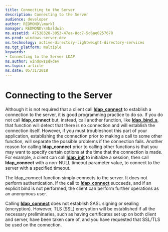 ```yaml
---
title: Connecting to the Server
description: Connecting to the Server
audience: developer
author: REDMOND\\markl
manager: REDMOND\\mbaldwin
ms.assetid: 47538328-3053-47ea-8cc7-5d6ae0257678
ms.prod: windows-server-dev
ms.technology: active-directory-lightweight-directory-services
ms.tgt_platform: multiple
keywords:
- Connecting to the Server LDAP
ms.author: windowssdkdev
ms.topic: article
ms.date: 05/31/2018
---
```


# Connecting to the Server

Although it is not required that a client call [**ldap\_connect**](/previous-versions/windows/desktop/api/Winldap/nf-winldap-ldap_connect) to establish a connection to the server, it is good programming practice to do so. If you do not call **ldap\_connect** but, instead, call another function, like [**ldap\_bind\_s**](/previous-versions/windows/desktop/api/Winldap/nf-winldap-ldap_bind_s), that function will detect that there is no connection and will establish the connection itself. However, if you must troubleshoot this part of your application, establishing the connection prior to making a call to some other function, will separate the possible problems if the connection fails. Another reason for calling **ldap\_connect** prior to calling other functions is that you may want to specify certain options at the time that the connection is made. For example, a client can call [**ldap\_init**](/previous-versions/windows/desktop/api/Winldap/nf-winldap-ldap_init) to initialize a session, then call **ldap\_connect** with a non-NULL timeout parameter value, to connect to the server with a specified timeout.

The ldap\_connect function simply connects to the server. It does not perform authentication. If the call to [**ldap\_connect**](/previous-versions/windows/desktop/api/Winldap/nf-winldap-ldap_connect) succeeds, and if an explicit bind is not performed, the client can perform further operations as an anonymous user.

Calling [**ldap\_connect**](/previous-versions/windows/desktop/api/Winldap/nf-winldap-ldap_connect) does not establish SASL signing or sealing (encryption). However, TLS (SSL) encryption will be established if all the necessary preliminaries, such as having certificates set up on both client and server, have been taken care of, and you have requested that SSL/TLS be used on the connection.

 

 




